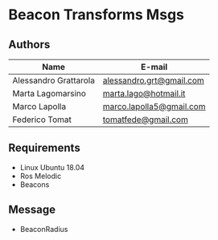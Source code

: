 # Beacon Transforms Msgs

## Authors
| Name | E-mail |
|------|--------|
| Alessandro Grattarola | alessandro.grt@gmail.com |
| Marta Lagomarsino | marta.lago@hotmail.it |
| Marco Lapolla | marco.lapolla5@gmail.com |
| Federico Tomat | tomatfede@gmail.com |

## Requirements
* Linux Ubuntu 18.04
* Ros Melodic
* Beacons

## Message
* BeaconRadius
